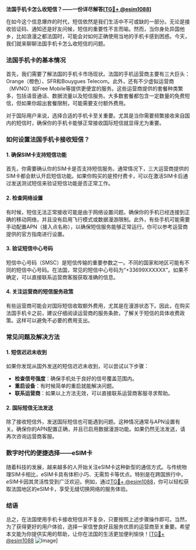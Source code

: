 **法国手机卡怎么收短信？——一份详尽解答[[TG💪+ @esim1088](https://t.me/s/esim1088)]**

在如今这个信息爆炸的时代，短信依然是我们生活中不可或缺的一部分。无论是接收验证码、通知还是好友问候，短信的重要性不言而喻。然而，当你身处异国他乡，比如浪漫之都法国时，可能会对如何正确使用当地的手机卡感到困惑。今天，我们就来聊聊法国手机卡怎么收短信的问题。

### 法国手机卡的基本情况

首先，我们需要了解法国的手机卡市场现状。法国的手机运营商主要有三大巨头：Orange（橙色）、SFR和Bouygues Telecom。此外，还有不少虚拟运营商（MVNO）如Free Mobile等提供更便宜的服务。这些运营商提供的套餐种类繁多，包括语音通话、数据流量以及短信服务。大多数套餐都包含一定数量的免费短信，但如果你超出套餐限制，可能需要支付额外费用。

对于国际用户来说，选择合适的手机卡至关重要。尤其是当你需要频繁接收来自国内的短信时，确保你的手机卡能够正常接收国际短信就显得尤为重要。

### 如何设置法国手机卡接收短信？

#### 1. 确保SIM卡支持短信功能

首先，你需要确认你的SIM卡是否支持短信服务。通常情况下，三大运营商提供的SIM卡都会默认开启短信功能。如果你购买的是预付费卡，可以在激活SIM卡后通过发送测试短信来验证短信功能是否正常工作。

#### 2. 检查网络设置

有时候，短信无法正常接收可能是由于网络设置问题。确保你的手机已经连接到正确的移动网络，并且没有启用飞行模式或数据漫游限制。此外，有些手机可能需要手动配置APN（接入点名称），以确保短信服务能够正常运行。你可以参考运营商提供的官方指南进行设置。

#### 3. 验证短信中心号码

短信中心号码（SMSC）是短信传输的重要参数之一。不同的国家和地区可能有不同的短信中心号码。在法国，常见的短信中心号码为“+33699XXXXXX”。如果不确定，可以直接联系运营商客服获取准确的信息。

#### 4. 关注运营商的短信服务政策

有些运营商可能会对国际短信收取额外费用，尤其是在漫游状态下。因此，在购买法国手机卡之前，建议仔细阅读运营商的服务条款，了解关于短信的具体收费政策。这样可以避免不必要的费用支出。

### 常见问题及解决方法

#### 1. 短信迟迟未收到

如果你发现从国外发送的短信迟迟未收到，可以尝试以下步骤：

- **检查信号强度**：确保手机处于良好的信号覆盖范围内。
- **重启设备**：有时候简单的重启就能解决问题。
- **联系运营商**：如果以上方法无效，可以直接联系运营商客服寻求帮助。

#### 2. 国际短信无法发送

除了接收短信外，发送国际短信也可能遇到问题。这种情况通常与APN设置有关。确保你的APN配置正确，并且已启用数据漫游功能。如果仍然无法发送，请再次咨询运营商客服。

### 数字时代的便捷选择——eSIM卡

随着科技的发展，越来越多的人开始关注eSIM卡这种新型的通信方式。与传统物理SIM卡相比，eSIM卡具有体积小巧、无需剪卡等优点。特别是在跨国旅行中，eSIM卡因其灵活性受到广泛欢迎。例如，通过[TG💪+ @esim1088](https://t.me/s/esim1088)，你可以轻松获取法国地区的eSIM卡，享受无缝切换网络的服务体验。

### 结语

总之，在法国使用手机卡接收短信并不复杂，只要按照上述步骤操作即可。当然，为了获得更好的用户体验，选择一家信誉良好且服务优质的运营商至关重要。希望本文能为你提供实用的帮助，让你在法国的生活更加便利愉快！[[TG💪+ @esim1088](https://t.me/s/esim1088) ![Image](https://i.postimg.cc/4NQfJmqS/Snipaste-2025-05-13-00-14-12.png)]